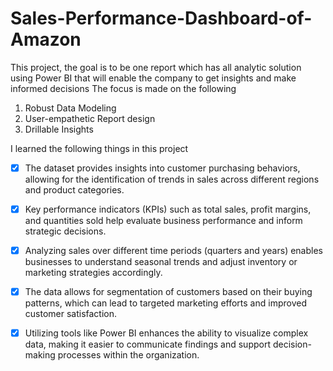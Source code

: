 # Sales-Performance-Dashboard-of-Amazon  
 This project, the goal is to be one report which has all analytic solution using Power BI that will enable the company to get insights and make informed decisions The focus is made on the following

1. Robust Data Modeling
2. User-empathetic Report design
3. Drillable Insights

I learned the following things in this project

- [x]	The dataset provides insights into customer purchasing behaviors, allowing for the identification of trends in sales across different regions and product categories.
- [x]	 Key performance indicators (KPIs) such as total sales, profit margins, and quantities sold help evaluate business performance and inform strategic decisions.
- [x]	Analyzing sales over different time periods (quarters and years) enables businesses to understand seasonal trends and adjust inventory or marketing strategies accordingly.
- [x]	 The data allows for segmentation of customers based on their buying patterns, which can lead to targeted marketing efforts and improved customer satisfaction.
- [x]	Utilizing tools like Power BI enhances the ability to visualize complex data, making it easier to communicate findings and support decision-making processes within the organization.



